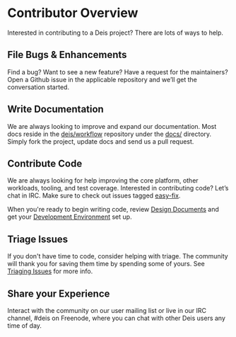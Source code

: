 # Contributor Overview

Interested in contributing to a Deis project?  There are lots of ways to help.

## File Bugs & Enhancements

Find a bug? Want to see a new feature? Have a request for the maintainers? Open a Github issue in the applicable repository and we’ll get the conversation started.

## Write Documentation

We are always looking to improve and expand our documentation. Most docs reside in the [deis/workflow][workflow] repository under the [docs/][docs] directory. Simply fork the project, update docs and send us a pull request.

## Contribute Code

We are always looking for help improving the core platform, other workloads, tooling, and test coverage. Interested in contributing code? Let’s chat in IRC. Make sure to check out issues tagged [easy-fix][].

When you're ready to begin writing code, review [Design Documents][dd] and get your [Development Environment][dev-environment] set up.

## Triage Issues

If you don't have time to code, consider helping with triage. The community will thank you for saving them time by spending some of yours. See [Triaging Issues](triaging-issues.md) for more info.

## Share your Experience

Interact with the community on our user mailing list or live in our IRC channel, \#deis on Freenode, where you can chat with other Deis users any time of day.

[workflow]: https://github.com/deis/workflow
[dd]: design-documents.md
[dev-environment]: development-environment.md
[docs]: https://github.com/deis/workflow/tree/master/docs
[easy-fix]: https://github.com/deis/workflow/labels/easy-fix
